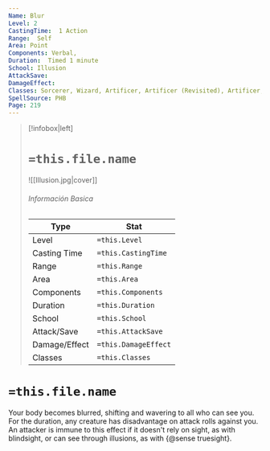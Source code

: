 ```yaml
---
Name: Blur
Level: 2
CastingTime:  1 Action 
Range:  Self
Area: Point
Components: Verbal, 
Duration:  Timed 1 minute
School: Illusion
AttackSave: 
DamageEffect: 
Classes: Sorcerer, Wizard, Artificer, Artificer (Revisited), Artificer, 
SpellSource: PHB
Page: 219
---
```


>[!infobox|left]
># `=this.file.name`
>![[Illusion.jpg|cover]]
> ###### Información Basica
> Type |  Stat |
> ---|---|
> Level | `=this.Level` |
> Casting Time | `=this.CastingTime` |
> Range | `=this.Range` |
> Area | `=this.Area` |
> Components | `=this.Components` |
> Duration | `=this.Duration` |
> School | `=this.School` |
> Attack/Save | `=this.AttackSave` |
> Damage/Effect | `=this.DamageEffect` |
> Classes | `=this.Classes` |

# `=this.file.name`
Your body becomes blurred, shifting and wavering to all who can see you. For the duration, any creature has disadvantage on attack rolls against you. An attacker is immune to this effect if it doesn&#x27;t rely on sight, as with blindsight, or can see through illusions, as with {@sense truesight}.



 


